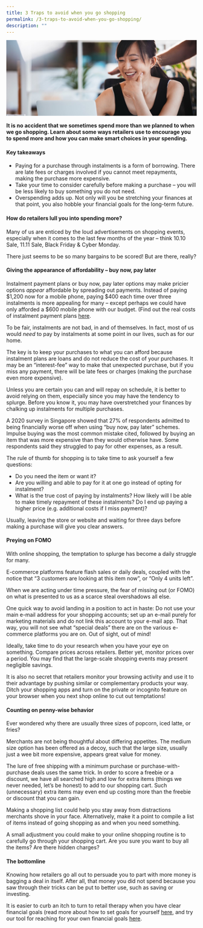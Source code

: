 ```yaml
---
title: 3 Traps to avoid when you go shopping
permalink: /3-traps-to-avoid-when-you-go-shopping/
description: ""
---
```

![3 traps to avoid when shopping](/images/In%20The%20Spotlight/3%20traps%20to%20avoid%20when%20shopping.jfif)

**It is no accident that we sometimes spend more than we planned to when we go shopping. Learn about some ways retailers use to encourage you to spend more and how you can make smart choices in your spending.**

#### Key takeaways

*   Paying for a purchase through instalments is a form of borrowing. There are late fees or charges involved if you cannot meet repayments, making the purchase more expensive.
*   Take your time to consider carefully before making a purchase – you will be less likely to buy something you do not need.
*   Overspending adds up. Not only will you be stretching your finances at that point, you also hobble your financial goals for the long-term future.

#### How do retailers lull you into spending more?

Many of us are enticed by the loud advertisements on shopping events, especially when it comes to the last few months of the year – think 10.10 Sale, 11.11 Sale, Black Friday & Cyber Monday.

There just seems to be so many bargains to be scored! But are there, really?

#### Giving the appearance of affordability – buy now, pay later

Instalment payment plans or buy now, pay later options may make pricier options _appear_ affordable by spreading out payments. Instead of paying $1,200 now for a mobile phone, paying $400 each time over three instalments is more appealing for many – except perhaps we could have only afforded a $600 mobile phone with our budget. (Find out the real costs of instalment payment plans [here]((https://www.moneysense.gov.sg/articles/2018/11/the-real-cost-of-instalment-payment-plans)).

To be fair, instalments are not bad, in and of themselves. In fact, most of us would _need_ to pay by instalments at some point in our lives, such as for our home.

The key is to keep your purchases to what you can afford because instalment plans are loans and do not reduce the cost of your purchases. It may be an “interest-fee” way to make that unexpected purchase, but if you miss any payment, there will be late fees or charges (making the purchase even more expensive).

Unless you are certain you can and will repay on schedule, it is better to avoid relying on them, especially since you may have the tendency to splurge. Before you know it, you may have overstretched your finances by chalking up instalments for multiple purchases.

A 2020 survey in Singapore showed that 27% of respondents admitted to being financially worse off when using “buy now, pay later” schemes. Impulse buying was the most common mistake cited, followed by buying an item that was more expensive than they would otherwise have. Some respondents said they struggled to pay for other expenses, as a result.

The rule of thumb for shopping is to take time to ask yourself a few questions:

*   Do you need the item or want it?
*   Are you willing and able to pay for it at one go instead of opting for instalment?
*   What is the true cost of paying by instalments? How likely will I be able to make timely repayment of these instalments? Do I end up paying a higher price (e.g. additional costs if I miss payment)?

Usually, leaving the store or website and waiting for three days before making a purchase will give you clear answers.

#### Preying on FOMO

With online shopping, the temptation to splurge has become a daily struggle for many.

E-commerce platforms feature flash sales or daily deals, coupled with the notice that “3 customers are looking at this item now”, or “Only 4 units left”.

When we are acting under time pressure, the fear of missing out (or FOMO) on what is presented to us as a scarce steal overshadows all else.

One quick way to avoid landing in a position to act in haste: Do not use your main e-mail address for your shopping accounts; set up an e-mail purely for marketing materials and do not link this account to your e-mail app. That way, you will not see what “special deals” there are on the various e-commerce platforms you are on. Out of sight, out of mind!

Ideally, take time to do your research when you have your eye on something. Compare prices across retailers. Better yet, monitor prices over a period. You may find that the large-scale shopping events may present negligible savings.

It is also no secret that retailers monitor your browsing activity and use it to their advantage by pushing similar or complementary products your way. Ditch your shopping apps and turn on the private or incognito feature on your browser when you next shop online to cut out temptations!

#### Counting on penny-wise behavior

Ever wondered why there are usually three sizes of popcorn, iced latte, or fries?

Merchants are not being thoughtful about differing appetites. The medium size option has been offered as a decoy, such that the large size, usually just a wee bit more expensive, appears great value for money.

The lure of free shipping with a minimum purchase or purchase-with-purchase deals uses the same trick. In order to score a freebie or a discount, we have all searched high and low for extra items (things we never needed, let’s be honest) to add to our shopping cart. Such (unnecessary) extra items may even end up costing more than the freebie or discount that you can gain.

Making a shopping list could help you stay away from distractions merchants shove in your face. Alternatively, make it a point to compile a list of items instead of going shopping as and when you need something.

A small adjustment you could make to your online shopping routine is to carefully go through your shopping cart. Are you sure you want to buy all the items? Are there hidden charges?

#### The bottomline

Knowing how retailers go all out to persuade you to part with more money is bagging a deal in itself. After all, that money you did not spend because you saw through their tricks can be put to better use, such as saving or investing.

It is easier to curb an itch to turn to retail therapy when you have clear financial goals (read more about how to set goals for yourself [here](https://www.moneysense.gov.sg/articles/2020/6/setting-financial-goals), and try our tool for reaching for your own financial goals [here](https://www.mymoneysense.gov.sg/).